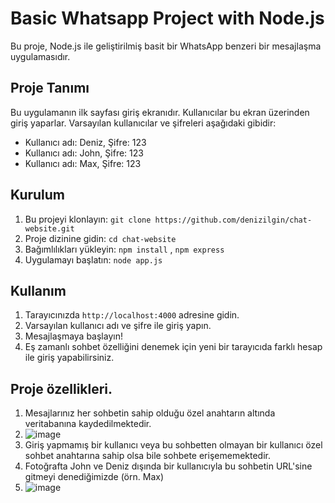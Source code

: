 # Basic Whatsapp Project with Node.js

Bu proje, Node.js ile geliştirilmiş basit bir WhatsApp benzeri bir mesajlaşma uygulamasıdır.

## Proje Tanımı

Bu uygulamanın ilk sayfası giriş ekranıdır. Kullanıcılar bu ekran üzerinden giriş yaparlar. Varsayılan kullanıcılar ve şifreleri aşağıdaki gibidir:

- Kullanıcı adı: Deniz, Şifre: 123
- Kullanıcı adı: John, Şifre: 123
- Kullanıcı adı: Max, Şifre: 123

## Kurulum

1. Bu projeyi klonlayın: `git clone https://github.com/denizilgin/chat-website.git`
2. Proje dizinine gidin: `cd chat-website`
3. Bağımlılıkları yükleyin: `npm install` , `npm express`
4. Uygulamayı başlatın: `node app.js`

## Kullanım

1. Tarayıcınızda `http://localhost:4000` adresine gidin.
2. Varsayılan kullanıcı adı ve şifre ile giriş yapın.
3. Mesajlaşmaya başlayın!
4. Eş zamanlı sohbet özelliğini denemek için yeni bir tarayıcıda farklı hesap ile giriş yapabilirsiniz.

## Proje özellikleri.
1. Mesajlarınız her sohbetin sahip olduğu özel anahtarın altında veritabanına kaydedilmektedir.
2. ![image](https://github.com/Denizilgin/chat-website/assets/36126098/bdd11c1d-03b5-4db5-90ae-eaea68e53494)
3. Giriş yapmamış bir kullanıcı veya bu sohbetten olmayan bir kullanıcı özel sohbet anahtarına sahip olsa bile sohbete erişememektedir.
4. Fotoğrafta John ve Deniz dışında bir kullanıcıyla bu sohbetin URL'sine gitmeyi denediğimizde (örn. Max)
5. ![image](https://github.com/Denizilgin/chat-website/assets/36126098/b97fd241-4f9f-4aa9-a83f-446aef794ab2)
   



